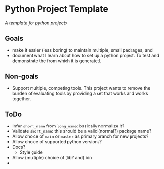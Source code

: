 # Python Project Template

_A template for python projects_


## Goals
* make it easier (less boring) to maintain multiple, small packages, and
* document what I learn about how to set up a python project.
To test and demonstrate the from which it is generated.


## Non-goals
* Support multiple, competing tools. 
  This project wants to remove the burden of evaluating tools by providing a set that works and works together. 


## ToDo
* Infer `short_name` from `long_name`: basically normalize it?
* Validate `short_name`: this should be a valid (normal?) package name?
* Allow choice of `main` or `master` as primary branch for new projects?
* Allow choice of supported python versions?
* Docs?
  * Style guide
* Allow (multiple) choice of (lib? and) bin
* 